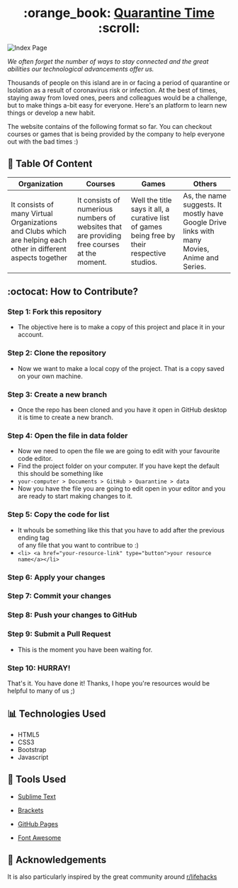 
<h1 align ="center"> :orange_book: <a href ="https://danishsshaikh.github.io/Quarantine/">Quarantine Time</a> :scroll: </h1>

![Index Page](https://github.com/danishsshaikh/Quarantine/blob/master/img/index.PNG)

_We often forget the number of ways to stay connected and the great abilities our technological advancements offer us._

Thousands of people on this island are in or facing a period of quarantine or Isolation as a result of coronavirus risk or infection. At the best of times, staying away from loved ones, peers and colleagues would be a challenge, but to make things a-bit easy for everyone.
Here's an platform to learn new things or develop a new habit. 

The website contains of the following format so far. You can checkout courses or games that is being provided by the company to help everyone out with the bad times :)

## :open_file_folder: Table Of Content


Organization | Courses | Games | Others
------------ |------------|------------|------------
It consists of many Virtual Organizations and Clubs which are helping each other in different aspects together | It consists of numerious numbers of websites that are providing free courses at the moment.| Well the title says it all, a curative list of games being free by their respective studios.| As, the name suggests. It mostly have Google Drive links with many Movies, Anime and Series.

## :octocat: How to Contribute?

### Step 1: Fork this repository
+ The objective here is to make a copy of this project and place it in your account.
### Step 2: Clone the repository
+ Now we want to make a local copy of the project. That is a copy saved on your own machine.
### Step 3: Create a new branch
+ Once the repo has been cloned and you have it open in GitHub desktop it is time to create a new branch.
### Step 4: Open the file in data folder
+ Now we need to open the file we are going to edit with your favourite code editor.
+ Find the project folder on your computer. If you have kept the default this should be something like
+ `your-computer > Documents > GitHub > Quarantine > data`
+ Now you have the file you are going to edit open in your editor and you are ready to start making changes to it.
### Step 5: Copy the code for list
+ It whouls be something like this that you have to add after the previous ending tag </li> of any file that you want to contribue to :)
+ `<li> <a href="your-resource-link" type="button">your resource name</a></li>`
### Step 6: Apply your changes
### Step 7: Commit your changes
### Step 8: Push your changes to GitHub
### Step 9: Submit a Pull Request
+ This is the moment you have been waiting for.
### Step 10: HURRAY!
That's it. You have done it! Thanks, I hope you're resources would be helpful to many of us ;)

## 📊 Technologies Used

- HTML5
- CSS3
- Bootstrap
- Javascript

## 💯 Tools Used

- [Sublime Text](https://www.sublimetext.com/)

- [Brackets](http://brackets.io/)

- [GitHub Pages](https://pages.github.com/)

- [Font Awesome](https://fontawesome.com/)

## :heart_decoration: Acknowledgements

It is also particularly inspired by the great community around [r/lifehacks](https://www.reddit.com/r/lifehacks/)



